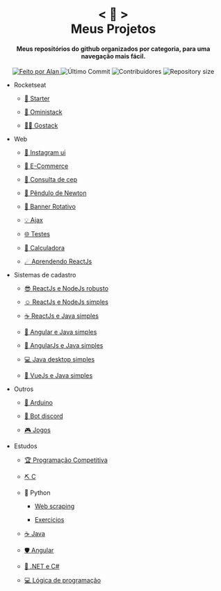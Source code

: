 <h1 align="center">
    < 📖 > <br>
    Meus Projetos
</h1>
  
<h4 align="center">
  Meus repositórios do github organizados por categoria, para uma navegação mais fácil.
</h4>

<p align="center">
  <a href="https://github.com/nerd0000">
    <img alt="Feito por Alan" src="https://img.shields.io/badge/made%20by-Alan-8743CC">
  </a>

  <img alt="Último Commit" src="https://img.shields.io/github/last-commit/Nerd0000/Meus-Projetos">

  <img alt="Contribuidores" src="https://img.shields.io/github/contributors/Nerd0000/Meus-Projetos">
  
  <img alt="Repository size" src="https://img.shields.io/github/repo-size/Nerd0000/Meus-Projetos.svg">
</p>

- Rocketseat

    - [🎒 Starter](https://github.com/Nerd0000/Starter)
    
    - [🚀 Oministack](./src/omni.md)
    
    - [👨‍🎓 Gostack](https://github.com/Nerd0000/go-stack)

- Web

    - [📱 Instagram ui](https://github.com/Nerd0000/instagram-ui)
    
    - [💱 E-Commerce](https://github.com/Nerd0000/E-Commerce)
    
    - [🔎 Consulta de cep](https://github.com/Nerd0000/Consulta-de-Cep)
    
    - [🎨 Pêndulo de Newton](https://github.com/Nerd0000/Pendulo-de-Newton)
    
    - [🎨 Banner Rotativo](https://github.com/Nerd0000/banner-rotativo)
    
    - [💡 Ajax](https://github.com/Nerd0000/Ajax)
    
    - [🌐 Testes](https://github.com/Nerd0000/Web)
    
    - [🔢 Calculadora](https://github.com/Nerd0000/Calculadora-ReactJs)
    
    - [☄ Aprendendo ReactJs](https://github.com/Nerd0000/Aprendendo-ReactJs)

- Sistemas de cadastro

    - [😎 ReactJs e NodeJs robusto](https://github.com/Nerd0000/Cadastro-robusto)
    
    - [☺ ReactJs e NodeJs simples](https://github.com/Nerd0000/Cadastro-simples)
    
    - [☕ ReactJs e Java simples](https://github.com/Nerd0000/Cadastro-backend-em-java)
    
    - [👶 Angular e Java simples](https://github.com/Nerd0000/Angular-e-Java)
    
    - [👴 AngularJs e Java simples](https://github.com/Nerd0000/Cadastro-frontend-em-angularjs)
    
    - [💻 Java desktop simples](https://github.com/Nerd0000/Sistema-de-cadastro-desktop-em-Java)
    
    - [🐲 VueJs e Java simples](https://github.com/Nerd0000/Cadastro-em-Vue)

- Outros

    - [🔩 Arduino](https://www.tinkercad.com/users/7kbRcmKM7hu-nerd0000?category=circuits&sort=likes&view_mode=default)
    
    - [🐀 Bot discord](https://github.com/Nerd0000/Player-discord-bot)
    
    - [🎮 Jogos](https://github.com/Nerd0000/Desenvolvimento-de-jogos)

- Estudos

    - [🏆 Programação Competitiva](https://github.com/Nerd0000/programacao-competitiva)
    
    - [⛏ C](https://github.com/Nerd0000/Estudos-em-C)
    
    - 🐍 Python
    
        - [Web scraping](https://github.com/Nerd0000/webscrap-com-python)
        
        - [Exercicios](https://github.com/Nerd0000/Aprendendo-python)
        
    - [☕ Java](./src/java.md)
    
    - [🛡️ Angular](https://github.com/Nerd0000/Listagem-cursos)
    
    - [🔮 .NET e C#](https://github.com/Nerd0000/Estudando-.Net-e-CS)
    
    - [💻 Lógica de programação](https://github.com/Nerd0000/Logica-com-Portugol)
